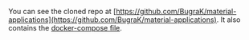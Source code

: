 You can see the cloned repo at [https://github.com/BugraK/material-applications](https://github.com/BugraK/material-applications). It also contains the [docker-compose file](https://github.com/BugraK/material-applications/blob/main/express-app/docker-compose.yml).

